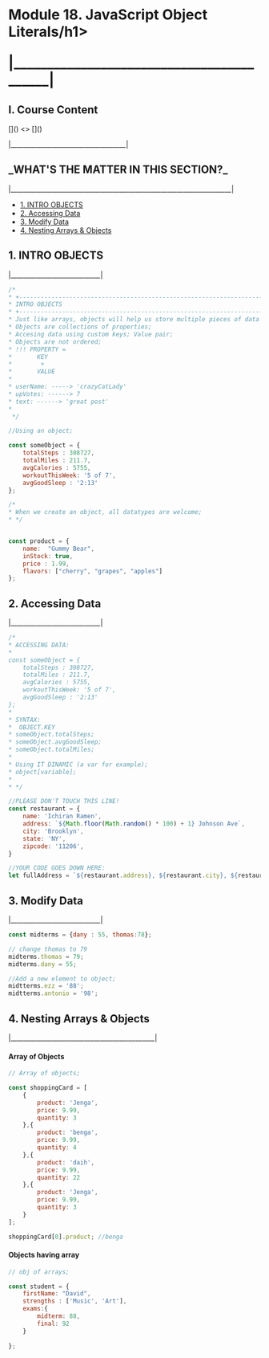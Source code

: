 <h1>Module 18. JavaScript Object Literals/h1>
<p>|__________________________________________|</p>

<h2>I. Course Content</h2>
[]()
<>
[]()
<p>|____________________________________|</p>


<h2>_WHAT'S THE MATTER IN THIS SECTION?_</h2>
<p>|_____________________________________________________________________|</p>


<p id="goUP"></p>
<ul>
    <li><a href="#u1">1. INTRO OBJECTS</a></li>
    <li><a href="#u2">2. Accessing Data </a></li>
    <li><a href="#u3">3. Modify Data</a></li>
    <li><a href="#u4">4. Nesting Arrays & Objects  </a></li>
</ul>


<h2 id="u1">1. INTRO OBJECTS</h2>
<p>|____________________________|</p>


```javascript
/*
* +-------------------------------------------------------------------------+|
* INTRO OBJECTS
* +-------------------------------------------------------------------------+|
* Just like arrays, objects will help us store multiple pieces of data together;
* Objects are collections of properties;
* Accesing data using custom keys; Value pair;
* Objects are not ordered;
* !!! PROPERTY = 
*       KEY 
*        +
*       VALUE
* 
* userName: -----> 'crazyCatLady'
* upVotes: ------> 7
* text: ------> 'great post'
* 
 */

//Using an object;

const someObject = {
    totalSteps : 308727,
    totalMiles : 211.7,
    avgCalories : 5755,
    workoutThisWeek: '5 of 7',
    avgGoodSleep : '2:13'
};

/*
* When we create an object, all datatypes are welcome;
* */


const product = {
    name:  "Gummy Bear",
    inStock: true,
    price : 1.99,
    flavors: ["cherry", "grapes", "apples"]
};

```

<h2 id="u2">2. Accessing Data</h2>
<p>|____________________________|</p>

```javascript
/*
* ACCESSING DATA:
*
const someObject = {
    totalSteps : 308727,
    totalMiles : 211.7,
    avgCalories : 5755,
    workoutThisWeek: '5 of 7',
    avgGoodSleep : '2:13'
};
* 
* SYNTAX: 
*  OBJECT.KEY
* someObject.totalSteps;
* someObject.avgGoodSleep;
* someObject.totalMiles;
* 
* Using IT DINAMIC (a var for example);
* object[variable];
* 
* */

//PLEASE DON'T TOUCH THIS LINE!
const restaurant = {
    name: 'Ichiran Ramen',
    address: `${Math.floor(Math.random() * 100) + 1} Johnson Ave`,
    city: 'Brooklyn',
    state: 'NY',
    zipcode: '11206',
}

//YOUR CODE GOES DOWN HERE:
let fullAddress = `${restaurant.address}, ${restaurant.city}, ${restaurant.state}, ${restaurant.zipcode}`;
```


<h2 id="u3">3. Modify Data</h2>
<p>|____________________________|</p>

```javascript
const midterms = {dany : 55, thomas:78};

// change thomas to 79
midterms.thomas = 79;
midterms.dany = 55;

//Add a new element to object;
midtterms.ezz = '88';
midtterms.antonio = '98';

```

<h2 id="u4">4. Nesting Arrays & Objects</h2>
<p>|_____________________________________________|</p>

<h4>Array of Objects </h4>

```javascript
// Array of objects;

const shoppingCard = [
    {
        product: 'Jenga',
        price: 9.99,
        quantity: 3
    },{
        product: 'benga',
        price: 9.99,
        quantity: 4
    },{
        product: 'daih',
        price: 9.99,
        quantity: 22
    },{
        product: 'Jenga',
        price: 9.99,
        quantity: 3
    }
];

shoppingCard[0].product; //benga
```

<h4>Objects having array</h4>

```javascript
// obj of arrays;

const student = {
    firstName: "David",
    strengths : ['Music', 'Art'],
    exams:{
        midterm: 88,
        final: 92
    }
    
};
```